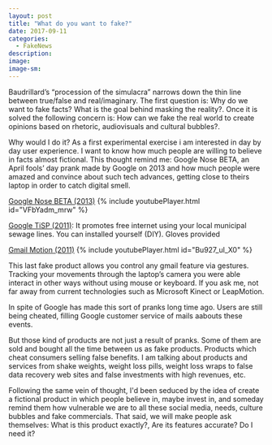 ```yaml
---
layout: post
title: "What do you want to fake?"
date: 2017-09-11
categories:
  - FakeNews
description: 
image: 
image-sm:
---
```


Baudrillard’s “procession of the simulacra” narrows down the thin line between true/false and real/imaginary. The first question is: Why do we want to fake facts? What is the goal behind masking the reality?. Once it is solved the following concern is: How can we fake the real world to create opinions based on rhetoric, audiovisuals and cultural bubbles?.

Why would I do it? As a first experimental exercise i am interested in day by day user experience. I want to know how much people are willing to believe in facts almost fictional. This thought remind me: Google Nose BETA, an April fools’ day prank made by Google on 2013 and how much people were amazed and convince about such tech advances, getting close to theirs laptop in order to catch digital smell. 

[Google Nose BETA (2013)](https://www.youtube.com/watch?v=VFbYadm_mrw)
{% include youtubePlayer.html id="VFbYadm_mrw" %}

[Google TiSP (2011)](https://archive.google.com/tisp/index.html): It promotes free internet using your local municipal sewage lines. You can installed yourself (DIY). Gloves provided

[Gmail Motion (2011)](https://www.youtube.com/watch?time_continue=72&v=Bu927_ul_X0)
{% include youtubePlayer.html id="Bu927_ul_X0" %}

This last fake product allows you control any gmail feature via gestures. Tracking your movements  through the laptop’s camera you were able interact in other ways without using mouse or keyboard. If you ask me, not far away from current technologies such as Microsoft Kinect or LeapMotion.

In spite of Google has made this sort of pranks long time ago. Users are still being cheated, filling Google customer service of mails aabouts these events.

But those kind of products are not just a result of pranks. Some of them are sold and bought all the time between us as fake products. Products which cheat consumers selling false benefits. I am talking about products and services from shake weights, weight loss pills, weight loss wraps to false data recovery web sites and false investments with high revenues, etc.

Following the same vein of thought, I'd been seduced by the idea of create a fictional product in which people believe in, maybe invest in, and someday remind them how vulnerable we are to all these social media, needs, culture bubbles and fake commercials. That said, we will make people ask themselves: What is this product exactly?, Are its features accurate? Do I need it?




